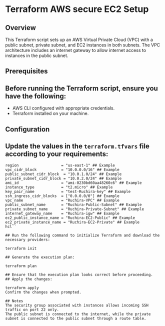 # Terraform AWS secure EC2 Setup

## Overview

This Terraform script sets up an AWS Virtual Private Cloud (VPC) with a public subnet, private subnet, and EC2 instances in both subnets. The VPC architecture includes an internet gateway to allow internet access to instances in the public subnet.

## Prerequisites

## Before running the Terraform script, ensure you have the following:

- AWS CLI configured with appropriate credentials.
- Terraform installed on your machine.

## Configuration

## Update the values in the `terraform.tfvars` file according to your requirements:

```hcl
region                   = "us-east-1" ## Example
vpc_cidr_block           = "10.0.0.0/16" ## Example
public_subnet_cidr_block  = "10.0.1.0/24" ## Example
private_subnet_cidr_block = "10.0.2.0/24" ## Example
ami_id                   = "ami-0230bd60aa48260c6" ## Example
instance_type            = "t2.micro" ## Example
key_pair_name            = "test-Ruchira-key" ## Example
ssh_ingress_cidr_blocks  = ["0.0.0.0/0"] ## Example
vpc_name                 = "Ruchira-VPC" ## Example
public_subnet_name       = "Ruchira-Public-Subnet" ## Example
private_subnet_name      = "Ruchira-Private-Subnet" ## Example
internet_gateway_name    = "Ruchira-igw" ## Example
ec2_public_instance_name = "Ruchira-EC2-Public" ## Example
ec2_private_instance_name = "Ruchira-EC2-Private" ## Example
hcl``

## Run the following command to initialize Terraform and download the necessary providers:

terraform init

## Generate the execution plan:

terraform plan

## Ensure that the execution plan looks correct before proceeding.
## Apply the changes:

terraform apply
Confirm the changes when prompted.

## Notes
The security group associated with instances allows incoming SSH traffic on port 22 only.
The public subnet is connected to the internet, while the private subnet is connected to the public subnet through a route table.

